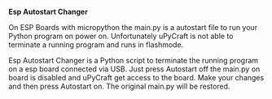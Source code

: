 ﻿**Esp Autostart Changer**

On  ESP Boards with micropython the main.py is a autostart file to run your Python program on power on.
Unfortunately uPyCraft is not able to terminate a running program and runs in flashmode.

Esp Autostart Changer is a Python script to terminate the running program on a esp board connected via USB.
Just press Autostart off the main.py on board is disabled and   uPyCraft get access to the board.
Make your changes and then press Autostart on.
The original main.py will be restored.
